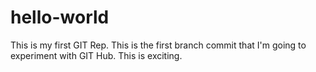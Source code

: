 # hello-world
This is my first GIT Rep.
This is the first branch commit that I'm going to experiment with GIT Hub. This is exciting.
